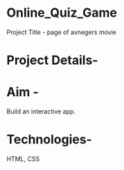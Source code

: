 # Online_Quiz_Game


Project Title - page of avnegers movie<br>


# Project Details-

# Aim -

Build an interactive app.


# Technologies-
HTML, CSS
